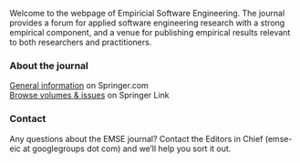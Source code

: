 Welcome to the webpage of Empiricial Software Engineering. The journal provides a forum for applied software engineering research with a strong empirical component, and a venue for publishing empirical results relevant to both researchers and practitioners.

### About the journal

[General information](https://www.springer.com/computer/swe/journal/10664) on Springer.com <br/>
[Browse volumes & issues](https://link.springer.com/journal/10664) on Springer Link


### Contact

Any questions about the EMSE journal? Contact the Editors in Chief (emse-eic at googlegroups dot com) and we’ll help you sort it out.
